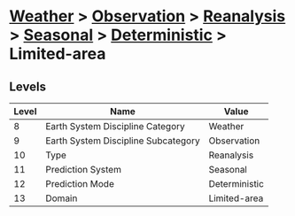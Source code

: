 # [Weather](../../../../..) > [Observation](../../../..) > [Reanalysis](../../..) > [Seasonal](../..) > [Deterministic](..) > Limited-area

## Levels

| Level | Name | Value |
|-----|-----|-----|
| 8 | Earth System Discipline Category | Weather |
| 9 | Earth System Discipline Subcategory | Observation |
| 10 | Type | Reanalysis |
| 11 | Prediction System | Seasonal |
| 12 | Prediction Mode | Deterministic |
| 13 | Domain | Limited-area |
